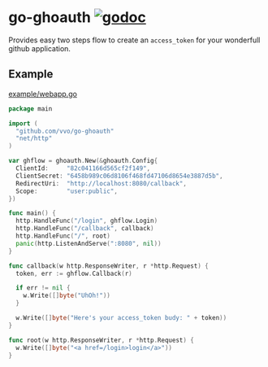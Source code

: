 # go-ghoauth [![godoc](https://godoc.org/github.com/vvo/go-ghoauth?status.svg)](https://godoc.org/github.com/vvo/go-ghoauth)

Provides easy two steps flow to create an `access_token`
for your wonderfull github application.

## Example

[example/webapp.go](example/webapp.go)
```go
package main

import (
  "github.com/vvo/go-ghoauth"
  "net/http"
)

var ghflow = ghoauth.New(&ghoauth.Config{
  ClientId:     "82c041166d565cf2f149",
  ClientSecret: "6458b989c06d8106f468fd47106d8654e3887d5b",
  RedirectUri:  "http://localhost:8080/callback",
  Scope:        "user:public",
})

func main() {
  http.HandleFunc("/login", ghflow.Login)
  http.HandleFunc("/callback", callback)
  http.HandleFunc("/", root)
  panic(http.ListenAndServe(":8080", nil))
}

func callback(w http.ResponseWriter, r *http.Request) {
  token, err := ghflow.Callback(r)

  if err != nil {
    w.Write([]byte("UhOh!"))
  }

  w.Write([]byte("Here's your access_token budy: " + token))
}

func root(w http.ResponseWriter, r *http.Request) {
  w.Write([]byte("<a href=/login>login</a>"))
}
```